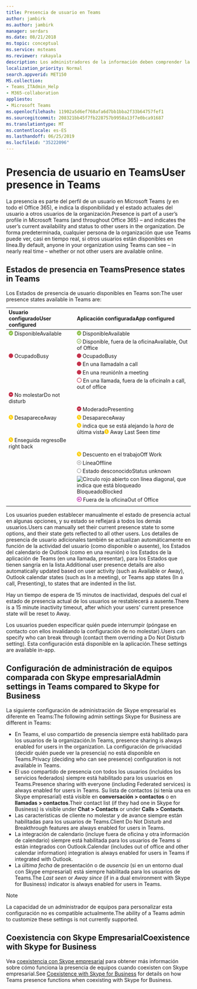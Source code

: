 ```yaml
---
title: Presencia de usuario en Teams
author: jambirk
ms.author: jambirk
manager: serdars
ms.date: 08/21/2018
ms.topic: conceptual
ms.service: msteams
ms.reviewer: rakayala
description: Los administradores de la información deben comprender la presencia en Teams.
localization_priority: Normal
search.appverid: MET150
MS.collection:
- Teams_ITAdmin_Help
- M365-collaboration
appliesto:
- Microsoft Teams
ms.openlocfilehash: 11902a5d6ef768afa6d7bb1bba2f33b64757fef1
ms.sourcegitcommit: 208321bb45f7fb228757b9958a13f7e0bca91687
ms.translationtype: MT
ms.contentlocale: es-ES
ms.lasthandoff: 06/25/2019
ms.locfileid: "35222096"
---
```

# <a name="user-presence-in-teams"></a><span data-ttu-id="7bc41-103">Presencia de usuario en Teams</span><span class="sxs-lookup"><span data-stu-id="7bc41-103">User presence in Teams</span></span>

<span data-ttu-id="7bc41-104">La presencia es parte del perfil de un usuario en Microsoft Teams (y en todo el Office 365), e indica la disponibilidad y el estado actuales del usuario a otros usuarios de la organización.</span><span class="sxs-lookup"><span data-stu-id="7bc41-104">Presence is part of a user’s profile in Microsoft Teams (and throughout Office 365) – and indicates the user’s current availability and status to other users in the organization.</span></span> <span data-ttu-id="7bc41-105">De forma predeterminada, cualquier persona de la organización que use Teams puede ver, casi en tiempo real, si otros usuarios están disponibles en línea.</span><span class="sxs-lookup"><span data-stu-id="7bc41-105">By default, anyone in your organization using Teams can see – in nearly real time – whether or not other users are available online.</span></span>

## <a name="presence-states-in-teams"></a><span data-ttu-id="7bc41-106">Estados de presencia en Teams</span><span class="sxs-lookup"><span data-stu-id="7bc41-106">Presence states in Teams</span></span>

<span data-ttu-id="7bc41-107">Los Estados de presencia de usuario disponibles en Teams son:</span><span class="sxs-lookup"><span data-stu-id="7bc41-107">The user presence states available in Teams are:</span></span>

|<span data-ttu-id="7bc41-108">Usuario configurado</span><span class="sxs-lookup"><span data-stu-id="7bc41-108">User configured</span></span>|<span data-ttu-id="7bc41-109">Aplicación configurada</span><span class="sxs-lookup"><span data-stu-id="7bc41-109">App configured</span></span>|
|:--- |:---|
| ![Marca CHEK verde sólido, que indica presencia disponible](media/Presence_Available.png) <span data-ttu-id="7bc41-111">Disponible</span><span class="sxs-lookup"><span data-stu-id="7bc41-111">Available</span></span>|![Marca CHEK verde sólido, que indica presencia disponible](media/Presence_Available.png) <span data-ttu-id="7bc41-113">Disponible</span><span class="sxs-lookup"><span data-stu-id="7bc41-113">Available</span></span>|
|| ![Marca de CHEK verde abierto, que indica el OOF disponible](media/Presence_Available_OOF.png) <span data-ttu-id="7bc41-115">Disponible, fuera de la oficina</span><span class="sxs-lookup"><span data-stu-id="7bc41-115">Available, Out of Office</span></span> |
|  ![Círculo rojo sólido, que indica que está ocupado](media/Presence_Busy.png) <span data-ttu-id="7bc41-117">Ocupado</span><span class="sxs-lookup"><span data-stu-id="7bc41-117">Busy</span></span> |  ![Círculo rojo sólido, que indica que está ocupado](media/Presence_Busy.png) <span data-ttu-id="7bc41-119">Ocupado</span><span class="sxs-lookup"><span data-stu-id="7bc41-119">Busy</span></span>  |
|| ![Círculo rojo sólido, que indica que está ocupado en una llamada](media/Presence_Busy.png) <span data-ttu-id="7bc41-121">En una llamada</span><span class="sxs-lookup"><span data-stu-id="7bc41-121">In a call</span></span>|
|| ![Círculo rojo sólido, que indica que está ocupado en una reunión](media/Presence_Busy.png) <span data-ttu-id="7bc41-123">En una reunión</span><span class="sxs-lookup"><span data-stu-id="7bc41-123">In a meeting</span></span> |
|| ![Abrir un círculo rojo, que indica un OOF ocupado](media/Presence_Busy_OOF.png) <span data-ttu-id="7bc41-125">En una llamada, fuera de la oficina</span><span class="sxs-lookup"><span data-stu-id="7bc41-125">In a call, out of office</span></span>|
|  ![Círculo rojo con línea blanca, que indica que no molestar](media/Presence_DND.png) <span data-ttu-id="7bc41-127">No molestar</span><span class="sxs-lookup"><span data-stu-id="7bc41-127">Do not disturb</span></span> ||
|| ![Círculo rojo con línea blanca, que indica la presentación](media/Presence_DND.png) <span data-ttu-id="7bc41-129">Moderado</span><span class="sxs-lookup"><span data-stu-id="7bc41-129">Presenting</span></span>|
| ![Icono de reloj amarillo, que indica que está ausente](media/Presence_Away.png) <span data-ttu-id="7bc41-131">Desaparece</span><span class="sxs-lookup"><span data-stu-id="7bc41-131">Away</span></span>| ![Icono de reloj amarillo, que indica que está ausente](media/Presence_Away.png) <span data-ttu-id="7bc41-133">Desaparece</span><span class="sxs-lookup"><span data-stu-id="7bc41-133">Away</span></span>|
|| <span data-ttu-id="7bc41-134">![Icono de reloj amarillo, que](media/Presence_Away.png) indica que se está alejando la *hora* de última vista</span><span class="sxs-lookup"><span data-stu-id="7bc41-134">![Yellow clock icon, indicating away](media/Presence_Away.png) Away Last Seen *time*</span></span>|
|![Icono de reloj amarillo, que indica que está ausente, volver al final](media/Presence_Away.png) <span data-ttu-id="7bc41-136">Enseguida regreso</span><span class="sxs-lookup"><span data-stu-id="7bc41-136">Be right back</span></span>| |
|| ![Icono de reloj amarillo, que indica que está ausente, trabajo](media/Presence_Away.png)  <span data-ttu-id="7bc41-138">Descuento en el trabajo</span><span class="sxs-lookup"><span data-stu-id="7bc41-138">Off Work</span></span>|
|| ![Círculo gris con x, que indica que no tiene conexión](media/Presence_Offline.png) <span data-ttu-id="7bc41-140">Línea</span><span class="sxs-lookup"><span data-stu-id="7bc41-140">Offline</span></span> |
|| ![Abrir un círculo gris, que indica el estado desconocido](media/Presence_Unknown.png) <span data-ttu-id="7bc41-142">Estado desconocido</span><span class="sxs-lookup"><span data-stu-id="7bc41-142">Status unknown</span></span>|
||![Círculo rojo abierto con línea diagonal, que indica que está bloqueado](media/Presence_Blocked.png) <span data-ttu-id="7bc41-144">Bloqueado</span><span class="sxs-lookup"><span data-stu-id="7bc41-144">Blocked</span></span> |
|| ![Círculo púrpura con flecha, que indica fuera de la oficina](media/Presence_OOF.png) <span data-ttu-id="7bc41-146">Fuera de la oficina</span><span class="sxs-lookup"><span data-stu-id="7bc41-146">Out of Office</span></span>|
|||
 
<span data-ttu-id="7bc41-147">Los usuarios pueden establecer manualmente el estado de presencia actual en algunas opciones, y su estado se reflejará a todos los demás usuarios.</span><span class="sxs-lookup"><span data-stu-id="7bc41-147">Users can manually set their current presence state to some options, and their state gets reflected to all other users.</span></span> <span data-ttu-id="7bc41-148">Los detalles de presencia de usuario adicionales también se actualizan automáticamente en función de la actividad del usuario (como disponible o ausente), los Estados del calendario de Outlook (como en una reunión) o los Estados de la aplicación de Teams (en una llamada, presentar), para los Estados que tienen sangría en la lista.</span><span class="sxs-lookup"><span data-stu-id="7bc41-148">Additional user presence details are also automatically updated based on user activity (such as Available or Away), Outlook calendar states (such as In a meeting), or Teams app states (In a call, Presenting), to states that are indented in the list.</span></span>

<span data-ttu-id="7bc41-149">Hay un tiempo de espera de 15 minutos de inactividad, después del cual el estado de presencia actual de los usuarios se restablecerá a ausente.</span><span class="sxs-lookup"><span data-stu-id="7bc41-149">There is a 15 minute inactivity timeout, after which your users' current presence state will be reset to Away.</span></span>

<span data-ttu-id="7bc41-150">Los usuarios pueden especificar quién puede interrumpir (póngase en contacto con ellos invalidando la configuración de no molestar).</span><span class="sxs-lookup"><span data-stu-id="7bc41-150">Users can specify who can break through (contact them overriding a Do Not Disturb setting).</span></span> <span data-ttu-id="7bc41-151">Esta configuración está disponible en la aplicación.</span><span class="sxs-lookup"><span data-stu-id="7bc41-151">These settings are available in-app.</span></span>

## <a name="admin-settings-in-teams-compared-to-skype-for-business"></a><span data-ttu-id="7bc41-152">Configuración de administración de equipos comparada con Skype empresarial</span><span class="sxs-lookup"><span data-stu-id="7bc41-152">Admin settings in Teams compared to Skype for Business</span></span>

<span data-ttu-id="7bc41-153">La siguiente configuración de administración de Skype empresarial es diferente en Teams:</span><span class="sxs-lookup"><span data-stu-id="7bc41-153">The following admin settings Skype for Business are different in Teams:</span></span>

- <span data-ttu-id="7bc41-154">En Teams, el uso compartido de presencia siempre está habilitado para los usuarios de la organización.</span><span class="sxs-lookup"><span data-stu-id="7bc41-154">In Teams, presence sharing is always enabled for users in the organization.</span></span> <span data-ttu-id="7bc41-155">La configuración de privacidad (decidir quién puede ver la presencia) no está disponible en Teams.</span><span class="sxs-lookup"><span data-stu-id="7bc41-155">Privacy (deciding who can see presence) configuration is not available in Teams.</span></span>
- <span data-ttu-id="7bc41-156">El uso compartido de presencia con todos los usuarios (incluidos los servicios federados) siempre está habilitado para los usuarios en Teams.</span><span class="sxs-lookup"><span data-stu-id="7bc41-156">Presence sharing with everyone (including Federated services) is always enabled for users in Teams.</span></span> <span data-ttu-id="7bc41-157">Su lista de contactos (si tenía una en Skype empresarial) está visible en **conversación > contactos** o en **llamadas > contactos**.</span><span class="sxs-lookup"><span data-stu-id="7bc41-157">Their contact list (if they had one in Skype for Business) is visible under **Chat > Contacts** or under **Calls > Contacts**.</span></span>
- <span data-ttu-id="7bc41-158">Las características de cliente no molestar y de avance siempre están habilitadas para los usuarios de Teams.</span><span class="sxs-lookup"><span data-stu-id="7bc41-158">Client Do Not Disturb and Breakthrough features are always enabled for users in Teams.</span></span>
- <span data-ttu-id="7bc41-159">La integración de calendario (incluye fuera de oficina y otra información de calendario) siempre está habilitada para los usuarios de Teams si están integrados con Outlook.</span><span class="sxs-lookup"><span data-stu-id="7bc41-159">Calendar (includes out of office and other calendar information) integration  is always enabled for users in Teams if integrated with Outlook.</span></span>
- <span data-ttu-id="7bc41-160">La *última fecha* de presentación o de *ausencia* (si en un entorno dual con Skype empresarial) está siempre habilitada para los usuarios de Teams.</span><span class="sxs-lookup"><span data-stu-id="7bc41-160">The *Last seen* or *Away since* (if in a dual environment with Skype for Business) indicator is always enabled for users in Teams.</span></span>

> [!NOTE]
> <span data-ttu-id="7bc41-161">La capacidad de un administrador de equipos para personalizar esta configuración no es compatible actualmente.</span><span class="sxs-lookup"><span data-stu-id="7bc41-161">The ability of a Teams admin to customize these settings is not currently supported.</span></span>

## <a name="coexistence-with-skype-for-business"></a><span data-ttu-id="7bc41-162">Coexistencia con Skype Empresarial</span><span class="sxs-lookup"><span data-stu-id="7bc41-162">Coexistence with Skype for Business</span></span>

<span data-ttu-id="7bc41-163">Vea [coexistencia con Skype empresarial](coexistence-chat-calls-presence.md) para obtener más información sobre cómo funciona la presencia de equipos cuando coexisten con Skype empresarial.</span><span class="sxs-lookup"><span data-stu-id="7bc41-163">See [Coexistence with Skype for Business](coexistence-chat-calls-presence.md) for details on how Teams presence functions when coexisting with Skype for Business.</span></span> 
